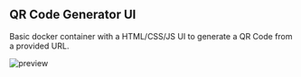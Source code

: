 ## QR Code Generator UI
Basic docker container with a HTML/CSS/JS UI to generate a QR Code from a provided URL.

![preview](https://github.com/bizzycola/qrcode-generator/assets/845115/145411dc-b93b-4709-bf9d-022cf61a46df)
